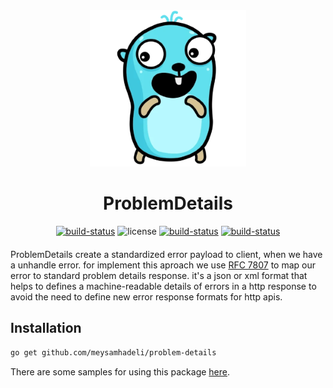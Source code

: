 <div align="center" style="margin-bottom:20px">
  <img src="assets/problem-details.png" alt="problem-details" />
  <h1>ProblemDetails</h1>
  <div align="center">
    <a href="https://github.com/meysamhadeli/problem-details/actions/workflows/ci.yml"><img alt="build-status" src="https://github.com/meysamhadeli/problem-details/actions/workflows/ci.yml/badge.svg?branch=main&style=flat-square"/></a>
    <a><img alt="license" src="https://img.shields.io/badge/go%20version-%3E=1.18-61CFDD.svg?style=flat-square"/></a>
    <a href="https://github.com/meysamhadeli/problem-details/blob/main/LICENSE"><img alt="build-status" src="https://img.shields.io/github/license/meysamhadeli/problem-details?color=%234275f5&style=flat-square"/></a>
    <a href="https://pkg.go.dev/github.com/meysamhadeli/problem-details"><img alt="build-status" src="https://pkg.go.dev/badge/github.com/meysamhadeli/problem-details"/></a>
  </div>
</div>

ProblemDetails create a standardized error payload to client, when we have a unhandle error. for implement this aproach we use [RFC 7807](https://datatracker.ietf.org/doc/html/rfc7807) to map our error to standard problem details response. it's a json or xml format that helps to defines a machine-readable details of errors in a http response to avoid the need to define new error response formats for http apis.

## Installation

```bash
go get github.com/meysamhadeli/problem-details
```

There are some samples for using this package [here](./sample/cmd/main.go).
